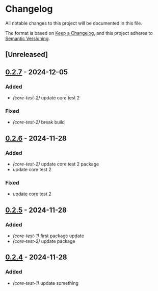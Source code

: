 # Changelog

All notable changes to this project will be documented in this file.

The format is based on [Keep a Changelog](https://keepachangelog.com/en/1.0.0/),
and this project adheres to [Semantic Versioning](https://semver.org/spec/v2.0.0.html).

## [Unreleased]

## [0.2.7](https://github.com/antonbaliasnikov/release-pls-plz/compare/core-v0.2.6...core-v0.2.7) - 2024-12-05

### Added

- *(core-test-2)* update core test 2

### Fixed

- *(core-test-2)* break build

## [0.2.6](https://github.com/antonbaliasnikov/release-pls-plz/compare/core-v0.2.5...core-v0.2.6) - 2024-11-28

### Added

- *(core-test-2)* update core test 2 package
- update core test 2

### Fixed

- update core test 2

## [0.2.5](https://github.com/antonbaliasnikov/release-pls-plz/compare/core-v0.2.4...core-v0.2.5) - 2024-11-28

### Added

- *(core-test-1)* first package update
- *(core-test-2)* update package

## [0.2.4](https://github.com/antonbaliasnikov/release-pls-plz/compare/core-test-1-v0.2.3...core-test-1-v0.2.4) - 2024-11-28

### Added

- *(core-test-1)* update something
